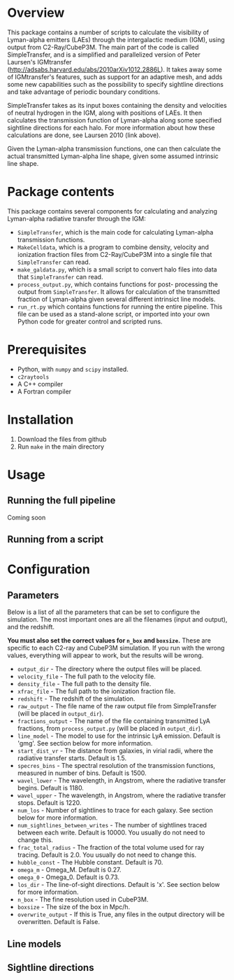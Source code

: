 Overview
==================
This package contains a number of scripts to calculate the
visibility of Lyman-alpha emitters (LAEs) through the
intergalactic medium (IGM), using output from C2-Ray/CubeP3M.
The main part of the code is
called SimpleTransfer, and is a simplified and parallelized
version of Peter Laursen's IGMtransfer
(http://adsabs.harvard.edu/abs/2010arXiv1012.2886L).
It takes away some of IGMtransfer's features, such as
support for an adaptive mesh, and adds some new capabilities
such as the possibility to specify sightline directions and
take advantage of periodic boundary conditions.

SimpleTransfer takes as its input boxes containing the density
and velocities of neutral hydrogen in the IGM, along with
positions of LAEs. It then calculates the transmission function
of Lyman-alpha along some specified sightline directions for
each halo. For more information about how these calculations
are done, see Laursen 2010 (link above).

Given the Lyman-alpha transmission functions, one can then
calculate the actual transmitted Lyman-alpha line shape,
given some assumed intrinsic line shape.

Package contents
================
This package contains several components for calculating and
analyzing Lyman-alpha radiative transfer through the IGM:

* `SimpleTransfer`, which is the main code for calculating
Lyman-alpha transmission functions.
* `MakeCelldata`, which is a program to combine density, velocity
and ionization fraction files from C2-Ray/CubeP3M into a single
file that `SimpleTransfer` can read.
* `make_galdata.py`, which is a small script to convert halo
files into data that `SimpleTransfer` can read.
* `process_output.py`, which contains functions for post-
processing the output from `SimpleTransfer`. It allows for
calculation of the transmitted fraction of Lyman-alpha given
several different intrinsict line models.
* `run_rt.py` which contains functions for running the entire
pipeline. This file can be used as a stand-alone script, or
imported into your own Python code for greater control and
scripted runs.

Prerequisites
=============
* Python, with `numpy` and `scipy` installed.
* `c2raytools`
* A C++ compiler
* A Fortran compiler

Installation
============
1. Download the files from github
2. Run `make` in the main directory


Usage
=====
Running the full pipeline
-------------------------
Coming soon

Running from a script
---------------------


Configuration
=============
Parameters
----------
Below is a list of all the parameters that can be set to
configure the simulation. The most important ones are all
the filenames (input and output), and the redshift.

**You must also set the correct values for `n_box` and
 `boxsize`.** These are specific to each C2-ray and CubeP3M
 simulation. If you run with the wrong values, everything
 will appear to work, but the results will be wrong.

* `output_dir` - The directory where the output files will
be placed.
* `velocity_file` - The full path to the velocity file.
* `density_file` - The full path to the density file.
* `xfrac_file` - The full path to the ionization fraction
file.
* `redshift` - The redshift of the simulation.
* `raw_output` - The file name of the raw output file from SimpleTransfer (will be placed in `output_dir`).
* `fractions_output` - The name of the file containing
transmitted LyA fractions, from `process_output.py` (will be placed in `output_dir`).
* `line_model` - The model to use for the intrinsic LyA
emission. Default is 'gmg'. See section below for more
information.
* `start_dist_vr` - The distance from galaxies, in virial
radii, where the radiative transfer starts. Default is 1.5.
* `specres_bins` - The spectral resolution of the
transmission functions, measured in number of bins. Default
is 1500.
* `wavel_lower` - The wavelength, in Angstrom, where the
radiative transfer begins. Default is 1180.
* `wavel_upper`  - The wavelength, in Angstrom, where the
radiative transfer stops. Default is 1220.
* `num_los` - Number of sightlines to trace for each galaxy.
See section below for more information.
* `num_sightlines_between_writes` - The number of sightlines
traced between each write. Default is 10000. You usually do
not need to change this.
* `frac_total_radius` - The fraction of the total volume
used for ray tracing. Default is 2.0. You usually do not need
to change this.
* `hubble_const` - The Hubble constant. Default is 70.
* `omega_m` - Omega_M. Default is 0.27.
* `omega_0` - Omega_0. Default is 0.73.
* `los_dir` - The line-of-sight directions. Default is 'x'.
See section below for more information.
* `n_box` - The fine resolution used in CubeP3M.
* `boxsize` - The size of the box in Mpc/h.
* `overwrite_output` - If this is True, any files in the
output directory will be overwritten. Default is False.


Line models
-----------

Sightline directions
--------------------
